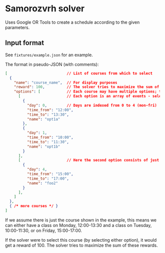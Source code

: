 # Samorozvrh solver
Uses Google OR Tools to create a schedule according to the given parameters.

## Input format
See `fixtures/example.json` for an example.

The format in pseudo-JSON (with comments):
```JSON
[                           // List of courses from which to select
  {
    "name": "course_name",  // For display purposes
    "reward": 100,          // The solver tries to maximize the sum of the rewards of selected courses
    "options": [            // Each course may have multiple options; to select this course, you can select any of these
      [                     // Each option is an array of events - selecting the option means selecting all of its events
        {
          "day": 0,         // Days are indexed from 0 to 4 (mon-fri)
          "time_from": "12:00",
          "time_to": "13:30",
          "name": "opt1a"
        },
        {
          "day": 1,
          "time_from": "10:00",
          "time_to": "11:30",
          "name": "opt1b"
        }
      ],
      [                     // Here the second option consists of just a single event
        {
          "day": 4,
          "time_from": "15:00",
          "time_to": "17:00",
          "name": "foo2"
        }
      ],
    ]
  },
  { /* more courses */ }
]
```

If we assume there is just the course shown in the example, this means we can either
have a class on Monday, 12:00-13:30 and a class on Tuesday, 10:00-11:30,
or on Friday, 15:00-17:00.

If the solver were to select this course (by selecting either option), it would get
a reward of 100. The solver tries to maximize the sum of these rewards.
